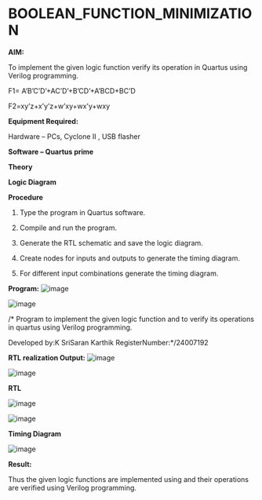 # BOOLEAN_FUNCTION_MINIMIZATION

**AIM:**

To implement the given logic function verify its operation in Quartus using Verilog programming.

F1= A’B’C’D’+AC’D’+B’CD’+A’BCD+BC’D 

F2=xy’z+x’y’z+w’xy+wx’y+wxy

**Equipment Required:**

Hardware – PCs, Cyclone II , USB flasher

**Software – Quartus prime**

**Theory**

**Logic Diagram**

**Procedure**

1.	Type the program in Quartus software.

2.	Compile and run the program.

3.	Generate the RTL schematic and save the logic diagram.

4.	Create nodes for inputs and outputs to generate the timing diagram.

5.	For different input combinations generate the timing diagram.


**Program:**
![image](https://github.com/user-attachments/assets/aab271d4-bde6-4c76-bf55-a78df643e2a1)

![image](https://github.com/user-attachments/assets/9a97f51e-aba4-432e-9c14-eb44b013c285)

/* Program to implement the given logic function and to verify its operations in quartus using Verilog programming. 

Developed by:K SriSaran Karthik RegisterNumber:*/24007192


**RTL realization Output:**
![image](https://github.com/user-attachments/assets/044a7663-1d33-49ef-826d-babe0efb9ea9)

![image](https://github.com/user-attachments/assets/503e479d-1cda-47b9-8b61-53245cac3657)


**RTL**

![image](https://github.com/user-attachments/assets/f787eb03-ea26-448b-b289-5c898a34b294)

![image](https://github.com/user-attachments/assets/f7839611-34d6-466c-9917-1b87a523e5df)


**Timing Diagram**

![image](https://github.com/user-attachments/assets/ce35b28f-da67-4442-a9a8-41cee7f22548)

**Result:**

Thus the given logic functions are implemented using and their operations are verified using Verilog programming.

